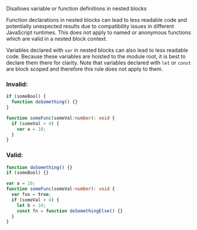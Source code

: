 Disallows variable or function definitions in nested blocks

Function declarations in nested blocks can lead to less readable code and
potentially unexpected results due to compatibility issues in different
JavaScript runtimes.  This does not apply to named or anonymous functions which
are valid in a nested block context.

Variables declared with `var` in nested blocks can also lead to less readable
code.  Because these variables are hoisted to the module root, it is best to
declare them there for clarity.  Note that variables declared with `let` or
`const` are block scoped and therefore this rule does not apply to them.

### Invalid:

```typescript
if (someBool) {
  function doSomething() {}
}

function someFunc(someVal:number): void {
  if (someVal > 4) {
    var a = 10;
  }
}
```

### Valid:

```typescript
function doSomething() {}
if (someBool) {}

var a = 10;
function someFunc(someVal:number): void {
  var foo = true;
  if (someVal > 4) {
    let b = 10;
    const fn = function doSomethingElse() {}
  }
}
```
